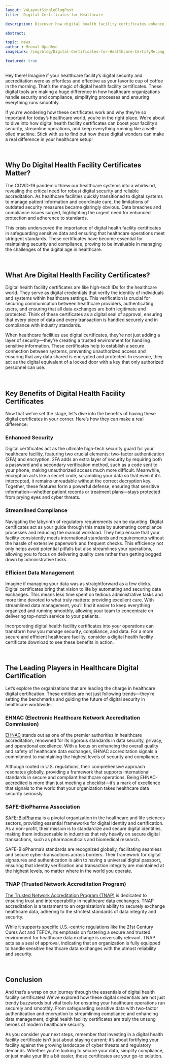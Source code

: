 ```yaml
---
layout: V4LayoutSingleBlogPost
title:  Digital Certificates for Healthcare

description: Discover how digital health facility certificates enhance security and simplify compliance in healthcare. Uncover the benefits and get the insights you need!

abstract: 

topic: news
author : Mrunal Upadhye
imageLink: /img/blog/Digital-Certificates-for-Healthcare-CertifyMe.png

featured: true
---
```


Hey there! Imagine if your healthcare facility’s digital security and accreditation were as effortless and effective as your favorite cup of coffee in the morning. That’s the magic of digital health facility certificates. These digital tools are making a huge difference in how healthcare organizations handle security and compliance, simplifying processes and ensuring everything runs smoothly.

If you’re wondering how these certificates work and why they’re so important for today’s healthcare world, you’re in the right place. We’re about to dive into how digital health facility certificates can boost your facility’s security, streamline operations, and keep everything running like a well-oiled machine. Stick with us to find out how these digital wonders can make a real difference in your healthcare setup!

<br>

## Why Do Digital Health Facility Certificates Matter?

The COVID-19 pandemic threw our healthcare systems into a whirlwind, revealing the critical need for robust digital security and reliable accreditation. As healthcare facilities quickly transitioned to digital systems to manage patient information and coordinate care, the limitations of outdated security measures became glaringly obvious. Data breaches and compliance issues surged, highlighting the urgent need for enhanced protection and adherence to standards.

This crisis underscored the importance of digital health facility certificates in safeguarding sensitive data and ensuring that healthcare operations meet stringent standards. These certificates have become essential for maintaining security and compliance, proving to be invaluable in managing the challenges of the digital age in healthcare.

<br>

## What Are Digital Health Facility Certificates?

Digital health facility certificates are like high-tech IDs for the healthcare world. They serve as digital credentials that verify the identity of individuals and systems within healthcare settings. This verification is crucial for securing communication between healthcare providers, authenticating users, and ensuring that all data exchanges are both legitimate and protected. Think of these certificates as a digital seal of approval, ensuring that every piece of data and every transaction is handled securely and in compliance with industry standards.

When healthcare facilities use digital certificates, they’re not just adding a layer of security—they’re creating a trusted environment for handling sensitive information. These certificates help to establish a secure connection between systems, preventing unauthorized access and ensuring that any data shared is encrypted and protected. In essence, they act as the digital equivalent of a locked door with a key that only authorized personnel can use.

<br>

## Key Benefits of Digital Health Facility Certificates

Now that we’ve set the stage, let’s dive into the benefits of having these digital certificates in your corner. Here’s how they can make a real difference:

### Enhanced Security

Digital certificates act as the ultimate high-tech security guard for your healthcare facility, featuring two crucial elements: two-factor authentication (2FA) and encryption. 2FA adds an extra layer of security by requiring both a password and a secondary verification method, such as a code sent to your phone, making unauthorized access much more difficult. Meanwhile, encryption acts like a secret code, scrambling your data so that even if it’s intercepted, it remains unreadable without the correct decryption key. Together, these features form a powerful defense, ensuring that sensitive information—whether patient records or treatment plans—stays protected from prying eyes and cyber threats.


### Streamlined Compliance

Navigating the labyrinth of regulatory requirements can be daunting. Digital certificates act as your guide through this maze by automating compliance processes and reducing the manual workload. They help ensure that your facility consistently meets international standards and requirements without the hassle of extensive paperwork and frequent checks. This efficiency not only helps avoid potential pitfalls but also streamlines your operations, allowing you to focus on delivering quality care rather than getting bogged down by administrative tasks.


### Efficient Data Management

Imagine if managing your data was as straightforward as a few clicks. Digital certificates bring that vision to life by automating and securing data exchanges. This means less time spent on tedious administrative tasks and more time devoted to what truly matters: providing excellent care. With streamlined data management, you’ll find it easier to keep everything organized and running smoothly, allowing your team to concentrate on delivering top-notch service to your patients.

Incorporating digital health facility certificates into your operations can transform how you manage security, compliance, and data. For a more secure and efficient healthcare facility, consider a digital health facility certificate download to see these benefits in action.

<br>

## The Leading Players in Healthcare Digital Certification

Let’s explore the organizations that are leading the charge in healthcare digital certification. These entities are not just following trends—they’re setting the benchmarks and guiding the future of digital security in healthcare worldwide.


### EHNAC (Electronic Healthcare Network Accreditation Commission)

[EHNAC](https://en.wikipedia.org/wiki/Electronic_Healthcare_Network_Accreditation_Commission) stands out as one of the premier authorities in healthcare accreditation, renowned for its rigorous standards in data security, privacy, and operational excellence. With a focus on enhancing the overall quality and safety of healthcare data exchanges, EHNAC accreditation signals a commitment to maintaining the highest levels of security and compliance. 

Although rooted in U.S. regulations, their comprehensive approach resonates globally, providing a framework that supports international standards in secure and compliant healthcare operations. Being EHNAC-accredited is more than just meeting a checklist—it’s a mark of excellence that signals to the world that your organization takes healthcare data security seriously.


### SAFE-BioPharma Association

[SAFE-BioPharma](https://www.crunchbase.com/organization/safe-biopharma-association) is a pivotal organization in the healthcare and life sciences sectors, providing essential frameworks for digital identity and certification. As a non-profit, their mission is to standardize and secure digital identities, making them indispensable in industries that rely heavily on secure digital transactions, such as pharmaceuticals and biomedical research. 

SAFE-BioPharma’s standards are recognized globally, facilitating seamless and secure cyber-transactions across borders. Their framework for digital signatures and authentication is akin to having a universal digital passport, ensuring that identity verification and transaction integrity are maintained at the highest levels, no matter where in the world you operate.


### TNAP (Trusted Network Accreditation Program)

[The Trusted Network Accreditation Program (TNAP)](https://accreditation.directtrust.org/programs/trusted-network) is dedicated to ensuring trust and interoperability in healthcare data exchanges. TNAP accreditation is a testament to an organization’s ability to securely exchange healthcare data, adhering to the strictest standards of data integrity and security. 

While it supports specific U.S.-centric regulations like the 21st Century Cures Act and TEFCA, its emphasis on fostering a secure and trusted environment for healthcare data exchange is universally relevant. TNAP acts as a seal of approval, indicating that an organization is fully equipped to handle sensitive healthcare data exchanges with the utmost reliability and security.

<br>

## Conclusion

And that’s a wrap on our journey through the essentials of digital health facility certificates! We've explored how these digital credentials are not just trendy buzzwords but vital tools for ensuring your healthcare operations run securely and smoothly. From safeguarding sensitive data with two-factor authentication and encryption to streamlining compliance and enhancing data management, digital health facility certificates are truly the unsung heroes of modern healthcare security.

As you consider your next steps, remember that investing in a digital health facility certificate isn’t just about staying current; it’s about fortifying your facility against the growing landscape of cyber threats and regulatory demands. Whether you're looking to secure your data, simplify compliance, or just make your life a bit easier, these certificates are your go-to solution. 
